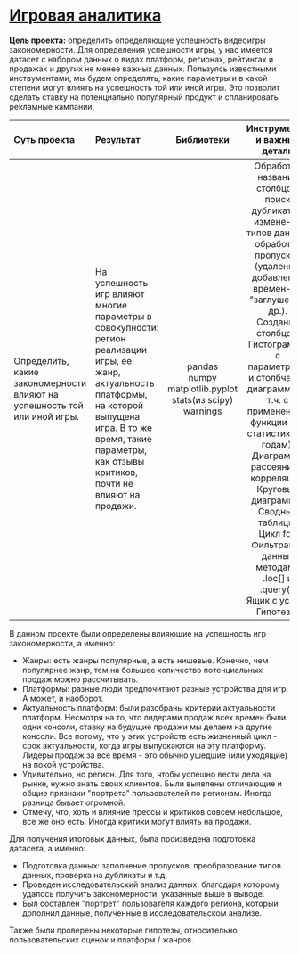 # [Игровая аналитика](https://github.com/rustyt0aster/practicum/blob/main/5%20проект%20-%20Игровая%20аналитика/Игровая%20аналитика.ipynb)

**Цель проекта:** определить определяющие успешность видеоигры закономерности.
Для определения успешности игры, у нас имеется датасет с набором данных о видах платформ, регионах, рейтингах и продажах и других не менее важных данных.
Пользуясь известными инствументами, мы будем определять, какие параметры и в какой степени могут влиять на успешность той или иной игры. Это позволит сделать ставку на потенциально популярный продукт и спланировать рекламные кампании.

| Суть проекта | Результат | Библиотеки | Инструменты и важные детали |
| :-- | :-- |:--:|:--:|
| Определить, какие закономерности влияют на успешность той или иной игры. | На успешность игр влияют многие параметры в совокупности: регион реализации игры, ее жанр, актуальность платформы, на которой выпущена игра. В то же время, такие параметры, как отзывы критиков, почти не влияют на продажи. | pandas<br>numpy<br>matplotlib.pyplot<br>stats(из scipy)<br>warnings | Обработка названий столбцов, поиск дубликатов, изменение типов данных, обработка пропусков (удаление, добавление временных "заглушек" и др.).<br>Создание столбцов.<br>Гистограммы с параметрами и столбчатые диаграммы (в т.ч. с применением функции или статистика по годам). Диаграммы рассеяния и корреляции. Круговые диаграммы.<br>Сводные таблицы.<br>Цикл for:<br>Фильтрация данных методами .loc[] и .query().<br>Ящик с усами.<br>Гипотезы. |

В данном проекте были определены влияющие на успешность игр закономерности, а именно:
- Жанры: есть жанры популярные, а есть нишевые. Конечно, чем популярнее жанр, тем на большее количество потенциальных продаж можно рассчитывать.
- Платформы: разные люди предпочитают разные устройства для игр. А может, и наоборот.
- Актуальность платформ: были разобраны критерии актуальности платформ. Несмотря на то, что лидерами продаж всех времен были одни консоли, ставку на будущие продажи мы делаем на другие консоли. Все потому, что у этих устройств есть жизненный цикл - срок актуальности, когда игры выпускаются на эту платформу. Лидеры продаж за все время - это обычно ушедшие (или уходящие) на покой устройства. 
- Удивительно, но регион. Для того, чтобы успешно вести дела на рынке, нужно знать своих клиентов. Были выявлены отличающие и общие признаки "портрета" пользователей по регионам. Иногда разница бывает огромной.
- Отмечу, что, хоть и влияние прессы и критиков совсем небольшое, все же оно есть. Иногда критики могут влиять на продажи.

Для получения итоговых данных, была произведена подготовка датасета, а именно:
- Подготовка данных: заполнение пропусков, преобразование типов данных, проверка на дубликаты и т.д.
- Проведен исследовательский анализ данных, благодаря которому удалось получить закономерности, указанные выше в выводе.
- Был составлен "портрет" пользователя каждого региона, который дополнил данные, полученные в исследовательском анализе.

Также были проверены некоторые гипотезы, относительно пользовательских оценок и платформ / жанров.